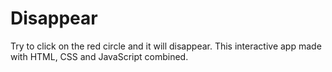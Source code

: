 # Disappear
Try to click on the red circle and it will disappear. This interactive app made with HTML, CSS and JavaScript combined.
